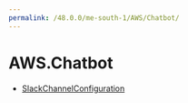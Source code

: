 ```yaml
---
permalink: /48.0.0/me-south-1/AWS/Chatbot/
---
```


# AWS.Chatbot



* [SlackChannelConfiguration](SlackChannelConfiguration.md)